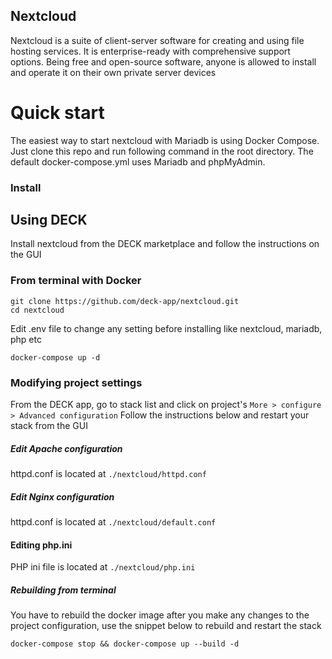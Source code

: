## Nextcloud 

Nextcloud is a suite of client-server software for creating and using file hosting services. It is enterprise-ready with comprehensive support options. Being free and open-source software, anyone is allowed to install and operate it on their own private server devices


# Quick start

The easiest way to start nextcloud with Mariadb is using Docker Compose. Just clone this repo and run following command in the root directory. The default docker-compose.yml uses Mariadb and phpMyAdmin.

### Install

## Using DECK
Install nextcloud from the DECK marketplace and follow the instructions on the GUI

### From terminal with Docker
```
git clone https://github.com/deck-app/nextcloud.git
cd nextcloud
```
Edit .env file to change any setting before installing like nextcloud, mariadb, php etc
```
docker-compose up -d
```
### Modifying project settings

From the DECK app, go to stack list and click on project's `More > configure > Advanced configuration` Follow the instructions below and restart your stack from the GUI

##### Edit Apache configuration

httpd.conf is located at `./nextcloud/httpd.conf`

##### Edit Nginx configuration

httpd.conf is located at `./nextcloud/default.conf`

#### Editing php.ini

PHP ini file is located at `./nextcloud/php.ini`

##### Rebuilding from terminal

You have to rebuild the docker image after you make any changes to the project configuration, use the snippet below to rebuild and restart the stack
```
docker-compose stop && docker-compose up --build -d
```
